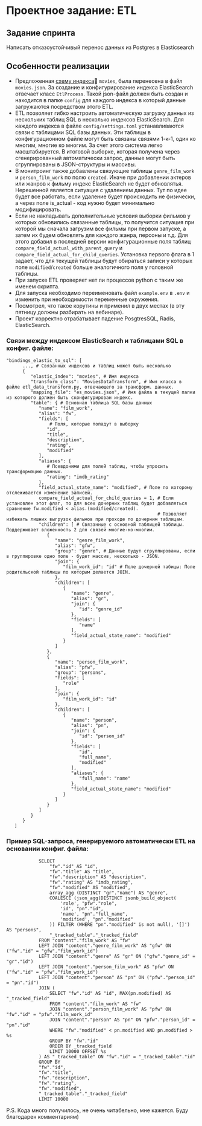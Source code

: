 # Проектное задание: ETL

## Задание спринта

Написать отказоустойчивый перенос данных из Postgres в Elasticsearch

## Особенности реализации

- Предложенная [cхему индекса](https://code.s3.yandex.net/middle-python/learning-materials/es_schema.txt)💾  `movies`, 
  была перенесена в файл `movies.json`. За создание и конфигурирование индекса ElasticSearch отвечает класс 
  `EtlProcess`. Такой json-файл должен быть создан и находится в папке `config` для каждого индекса в который данные
  загружаются посредством этого ETL.
- ETL позволяет гибко настроить автоматическую загрузку данных из нескольких таблиц SQL в несколько индексов 
  ElasticSearch. Для каждого индекса в файле `config/settings.toml` устанавливаются связи с таблицами SQL базы данных.
  Эти таблицы в конфигурационном файле могут быть связаны связями 1-к-1, один ко многим, многие ко многим. За счет этого
  система легко масштабируется. В итоговой выборке, которая получена через сгенерированный автоматически запрос,
  данные могут быть сгруппированы в JSON-структуры и массивы.
- В монитроинг также добавлены связующие таблицы `genre_film_work` и `person_film_work` по полю `created`. Иначе при 
  добавлении актеров или жанров к фильму индекс ElasticSearch не будет обновлятья. Нерешенной является ситуация с 
  удалением данных. Тут по идее будет все работать, если удаление будет происходить не физически, а через поле
  is_actual - код нужно будет минимально модифицировать.
- Если не накладывать дополнительные условия выборки фильмов у которых обновились связанные таблицы, то получится
  ситуация при которой мы сначала загрузим все фильмы при первом запуске, а затем их будем обновлять для каждого жанра,
  персоны и т.д. Для этого добавил в последней версии конфигурационные поля таблиц 
  `compare_field_actual_with_parent_query` и `compare_field_actual_for_child_queries`. Установка первого флага в 1
  задает, что для текущей таблицы будут обираться записи у которых поле `modified`/`created` больше аналогичного поля
  у головной таблицы.
- При запуске ETL проверяет нет ли процессов python с таким же именем скрипта.
- Для запуска необходимо переименовать файл `example.env` в `.env` и изменить при необходимости переменные окружения. 
- Посмотрел, что такое корутины и применил в двух местах (в эту пятницу должны разбирать на вебинаре).
- Проект корректно отрабатывает падение PosgtresSQL, Radis, ElasticSearch.

### Связи между индексом ElasticSearch и таблицами SQL в конфиг. файле: 
```
"bindings_elastic_to_sql": [
      ..., # Связанных индексов и таблиц может быть несколько
      {
         "elastic_index": "movies", # Имя индекса
         "transform_class": "MoviesDataTransform", # Имя класса в файле etl_data_transform.py, отвечающего за трансформ. данных.
         "mapping_file": "es_movies.json", # Имя файла в текущей папки из которого должен быть сконфигурирован индекс. 
         "table": { # Основная таблица SQL базы данных
            "name": "film_work",
            "alias": "fw",
            "fields": [ 
                # Поля, которые попадут в выборку
               "id",
               "title",
               "description",
               "rating",
               "modified"
            ],
            "aliases": {
               # Псевдоними для полей таблиц, чтобы упросить трансформацию данных.
               "rating": "imdb_rating"
            },
            "field_actual_state_name": "modified", # Поле по которому отслеживается изменение записей.
            compare_field_actual_for_child_queries = 1, # Если установлен этот флаг, то для всех дочерних таблиц будет добавляться сравнение fw.modified < alias.(modified/created).
                                                        # Позволяет избежать лишних выгрузок фильмов при проходе по дочерним таблицам.
            "children": [ # Связанные с основной таблицей таблицы. Поддерживает вложенность 2 для связей многие-ко-многим.
               {
                  "name": "genre_film_work",
                  "alias": "gfw",
                  "group": "genre", # Данные будут сгруппированы, если в группировке одно поле - будет массив, несколько - JSON.
                  "join": {
                     "film_work_id": "id" # Поле дочерней табицы: Поле родительской таблицы по которым делается JOIN.
                  },
                  "children": [
                     {
                        "name": "genre",
                        "alias": "gr",
                        "join": {
                           "id": "genre_id"
                        },
                        "fields": [
                           "name"
                        ],
                        "field_actual_state_name": "modified"
                     }
                  ]
               },
               {
                  "name": "person_film_work",
                  "alias": "pfw",
                  "group": "persons",
                  "fields": [
                     "role"
                  ],
                  "join": {
                     "film_work_id": "id"
                  },
                  "children": [
                     {
                        "name": "person",
                        "alias": "pn",
                        "join": {
                           "id": "person_id"
                        },
                        "fields": [
                           "id",
                           "full_name",
                           "modified"
                        ],
                        "aliases": {
                           "full_name": "name"
                        },
                        "field_actual_state_name": "modified"
                     }
                  ]
               }
            ]
         }
      }
   ]
```

### Пример SQL-запроса, генерируемого автоматически ETL на основании конфиг. файла:
```
            SELECT 
                "fw"."id" AS "id",
                "fw"."title" AS "title",
                "fw"."description" AS "description",
                "fw"."rating" AS "imdb_rating",
                "fw"."modified" AS "modified",
                array_agg (DISTINCT "gr"."name") AS "genre",
                COALESCE (json_agg(DISTINCT jsonb_build_object(
                    'role', "pfw"."role", 
                    'id', "pn"."id", 
                    'name', "pn"."full_name", 
                    'modified', "pn"."modified"
                )) FILTER (WHERE "pn"."modified" is not null), '[]') AS "persons",
                "_tracked_table"."_tracked_field" 
            FROM "content"."film_work" AS "fw"
            LEFT JOIN "content"."genre_film_work" AS "gfw" ON ("fw"."id" = "gfw"."film_work_id")
            LEFT JOIN "content"."genre" AS "gr" ON ("gfw"."genre_id" = "gr"."id")
            LEFT JOIN "content"."person_film_work" AS "pfw" ON ("fw"."id" = "pfw"."film_work_id")
            LEFT JOIN "content"."person" AS "pn" ON ("pfw"."person_id" = "pn"."id")
            JOIN (
                SELECT "fw"."id" AS "id", MAX(pn.modified) AS "_tracked_field"
                FROM "content"."film_work" AS "fw"
                JOIN "content"."person_film_work" AS "pfw" ON "fw"."id" = "pfw"."film_work_id"
                JOIN "content"."person" AS "pn" ON "pfw"."person_id" = "pn"."id"
                WHERE "fw"."modified" < pn.modified AND pn.modified > %s 
                GROUP BY "fw"."id"
                ORDER BY _tracked_field
                LIMIT 10000 OFFSET %s
            ) AS "_tracked_table" ON "fw"."id" = "_tracked_table"."id"  
            GROUP BY
            "fw"."id",
            "fw"."title",
            "fw"."description",
            "fw"."rating",
            "fw"."modified",
            "_tracked_table"."_tracked_field"
            LIMIT 10000
```

P.S. Кода много получилось, не очень читабельно, мне кажется. Буду благодарен комментариям)
